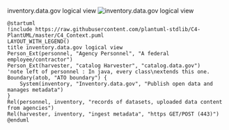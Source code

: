 inventory.data.gov logical view
![inventory.data.gov logical view](http://www.plantuml.com/plantuml/png/PP91QzjE44Vl-XJpr-KlWoiTwbDEILEJ6DnQD0gbK31ZxKZQifeLkxEAHUbtxyeaZg0-cUVTvyTFklM2Ja9lalyqroOeWavay3T5uV0bRxLquHGykTgo44jUsxv0vJJoQC8GYllDXz8Wo_ENVM5Go4j4n_lvz5doOJRlxtuSdglZzrtrUDnl7xPVFsUhHBGO0irZb5etvGe5yzQEO6ohQpGmQdf9IdBUyd5xbcouV6KoQqZlMk9wWl8DfJE3XXGvD43zOEn4LCpD3kleJrTBLOTkZA7auhKQ1UDVmkCRIz_XDIfU_v-j41Xg16m3rnYuWHt3Bnnn3JIIcw0swFrFfhCGAm_IQG-MAKy-sS0AtPIXsDCSN1tWzChI5VnE87wUfjZGPzTTuhdTFnlDYMKu6Uqxi0Cnp3y0ie8U6Lloq9FW36Fud-GRcULwIxUZshfOQPkBmvFuDOGu7ofI5mIl3nuQPtl0UNXDFdgZTJdaqggvZVGz8gBBImKFswee3qyLP9lDnrMKt1Ahq9k_)
```plantuml
@startuml
!include https://raw.githubusercontent.com/plantuml-stdlib/C4-PlantUML/master/C4_Context.puml
LAYOUT_WITH_LEGEND()
title inventory.data.gov logical view
Person_Ext(personnel, "Agency Personnel", "A federal employee/contractor")
Person_Ext(harvester, "catalog Harvester", "catalog.data.gov")
'note left of personnel : In java, every class\nextends this one.
Boundary(atob, "ATO boundary") {
    System(inventory, "Inventory.data.gov", "Publish open data and manages metadata")
}
Rel(personnel, inventory, "records of datasets, uploaded data content from agencies")
Rel(harvester, inventory, "ingest metadata", "https GET/POST (443)")
@enduml
```
